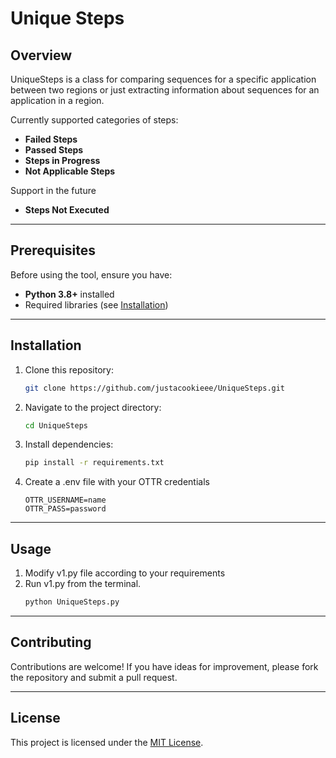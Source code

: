 
# Unique Steps

## Overview
UniqueSteps is a class for comparing sequences for a specific application between two regions or just extracting information about sequences for an application in a region.

Currently supported categories of steps:

- **Failed Steps**
- **Passed Steps**
- **Steps in Progress**
- **Not Applicable Steps**

Support in the future
- **Steps Not Executed**

---

## Prerequisites
Before using the tool, ensure you have:
- **Python 3.8+** installed
- Required libraries (see [Installation](#installation))

---

## Installation
1. Clone this repository:
   ```bash
   git clone https://github.com/justacookieee/UniqueSteps.git
   ```
2. Navigate to the project directory:
   ```bash
   cd UniqueSteps
   ```
3. Install dependencies:
   ```bash
   pip install -r requirements.txt
   ```
4. Create a .env file with your OTTR credentials
	```
	OTTR_USERNAME=name
	OTTR_PASS=password
	``` 

---

## Usage
1. Modify v1.py file according to your requirements
2. Run v1.py from the terminal.
   ```bash
   python UniqueSteps.py
   ```

---

## Contributing
Contributions are welcome! If you have ideas for improvement, please fork the repository and submit a pull request.

---

## License
This project is licensed under the [MIT License](LICENSE).
